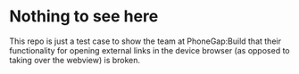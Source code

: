# Nothing to see here

This repo is just a test case to show the team at PhoneGap:Build that their functionality for opening external links in the device browser (as opposed to taking over the webview) is broken.